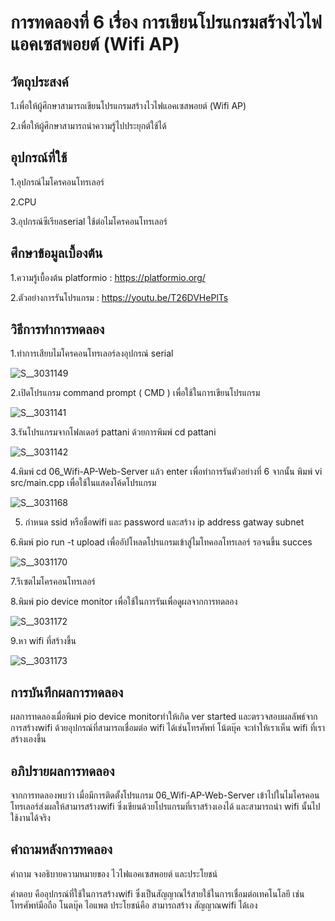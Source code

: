 # การทดลองที่ 6 เรื่อง การเขียนโปรแกรมสร้างไวไฟแอคเซสพอยต์ (Wifi AP)
## วัตถุประสงค์
1.เพื่อให้ผู้ศึกษาสามารถเขียนโปรแกรมสร้างไวไฟแอคเซสพอยต์ (Wifi AP)

2.เพื่อให้ผู้ศึกษาสามารถนำความรู้ไปประยุกต์ใช้ได้

## อุปกรณ์ที่ใช้
 1.อุปกรณ์ไมโครคอนโทรเลอร์
 
 2.CPU
 
 3.อุปกรณ์ซีเรียลserial ใช้ต่อไมโครคอนโทรเลอร์

## ศึกษาข้อมูลเบื้องต้น
 1.ความรู้เบื้องต้น platformio : https://platformio.org/
 
 2.ตัวอย่างการรันโปรแกรม : https://youtu.be/T26DVHePlTs

## วิธีการทำการทดลอง
1.ทำการเสียบไมโครคอนโทรเลอร์ลงอุปกรณ์ serial  

![S__3031149](https://user-images.githubusercontent.com/80879549/112361432-f46bf200-8d05-11eb-9a3f-778f9d3aa94b.jpg)

2.เปิดโปรแกรม command prompt ( CMD ) เพื่อใช้ในการเขียนโปรแกรม

![S__3031141](https://user-images.githubusercontent.com/80879549/112360507-fa150800-8d04-11eb-8c65-759c7a793f66.jpg)

3.รันโปรแกรมจากโฟลเดอร์ pattani ด้วยการพิมพ์ cd pattani

![S__3031142](https://user-images.githubusercontent.com/80879549/112360559-09945100-8d05-11eb-9b23-7b3a6ae71765.jpg)

4.พิมพ์ cd 06_Wifi-AP-Web-Server แล้ว enter เพื่อทำการรันตัวอย่างที่ 6 จากนั้น พิมพ์ vi src/main.cpp เพื่อใช้ในแสดงโค้ดโปรแกรม

![S__3031168](https://user-images.githubusercontent.com/80879549/112395611-555cef80-8d31-11eb-8e07-caf97967b309.jpg)


5. กำหนด ssid หรือชื่อwifi และ password และสร้าง ip address gatway subnet 

6.พิมพ์ pio run -t upload เพื่ออัปโหลดโปรแกรมเข้าสู่ไมโทคอลโทรเลอร์ รอจนขึ้น succes

![S__3031170](https://user-images.githubusercontent.com/80879549/112395615-5a21a380-8d31-11eb-8e12-d69ab430ee8d.jpg)


7.รีเซตไมโครคอนโทรเลอร์

8.พิมพ์ pio device monitor เพื่อใช้ในการรันเพื่อดูผลจากการทดลอง

![S__3031172](https://user-images.githubusercontent.com/80879549/112395628-60b01b00-8d31-11eb-9180-6c76277b313c.jpg)


9.หา wifi ที่สร้างขึ้น

![S__3031173](https://user-images.githubusercontent.com/80879549/112395648-660d6580-8d31-11eb-9b39-d460782bdae7.jpg)


## การบันทึกผลการทดลอง
ผลการทดลองเมื่อพิมพ์ pio device monitorทำให้เกิด ver started และตรวจสอบผลลัพธ์จากการสร้างwifi ด้วยอุปกรณ์ที่สามารถเชื่อมต่อ wifi ได้เช่นโทรศัพท์ โน้ตบุ๊ค จะทำให้เราเห็น wifi ที่เราสร้างเองขึ้น

## อภิปรายผลการทดลอง
จากการทดลองพบว่า เมื่อมีการติดตั้งโปรแกรม 06_Wifi-AP-Web-Server เข้าไปในไมโครคอนโทรเลอร์ส่งผลให้สามารสร้างwifi ซึ่งเขียนด้วยโปรแกรมที่เราสร้างเองได้ และสามารถนำ wifi นั้นไปใช้งานได้จริง

## คำถามหลังการทดลอง

คำถาม จงอธิบายความหมายของ ไวไฟแอคเซสพอยต์ และประโยชน์

คำตอบ คืออุปกรณ์ที่ใช้ในการสร้างwifi ซึ่งเป็นสัญญาณไร้สายใช้ในการเชื่อมต่อเทคโนโลยี เช่น โทรศัพท์มือถือ โนตบุ๊ค ไอแพต 
  ประโยชน์คือ สามารถสร้าง สัญญาณwifi ได้เอง


